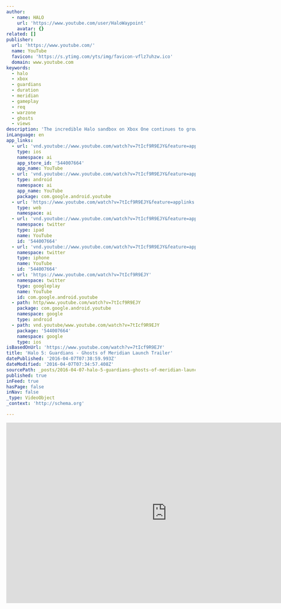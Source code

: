 ```yaml
---
author:
  - name: HALO
    url: 'https://www.youtube.com/user/HaloWaypoint'
    avatar: {}
related: []
publisher:
  url: 'https://www.youtube.com/'
  name: YouTube
  favicon: 'https://s.ytimg.com/yts/img/favicon-vflz7uhzw.ico'
  domain: www.youtube.com
keywords:
  - halo
  - xbox
  - guardians
  - duration
  - meridian
  - gameplay
  - req
  - warzone
  - ghosts
  - views
description: 'The incredible Halo sandbox on Xbox One continues to grow with the Ghosts of Meridian Content Release for Halo 5: Guardians. This sweet salvo adds even more cosmetic items to collect, such a weapons, armor, and much more. Plus, turn the tide of battle with powerful new vehicles as you play across two brand new maps.'
inLanguage: en
app_links:
  - url: 'vnd.youtube://www.youtube.com/watch?v=7tIcf9R9EJY&feature=applinks'
    type: ios
    namespace: ai
    app_store_id: '544007664'
    app_name: YouTube
  - url: 'vnd.youtube://www.youtube.com/watch?v=7tIcf9R9EJY&feature=applinks'
    type: android
    namespace: ai
    app_name: YouTube
    package: com.google.android.youtube
  - url: 'https://www.youtube.com/watch?v=7tIcf9R9EJY&feature=applinks'
    type: web
    namespace: ai
  - url: 'vnd.youtube://www.youtube.com/watch?v=7tIcf9R9EJY&feature=applinks'
    namespace: twitter
    type: ipad
    name: YouTube
    id: '544007664'
  - url: 'vnd.youtube://www.youtube.com/watch?v=7tIcf9R9EJY&feature=applinks'
    namespace: twitter
    type: iphone
    name: YouTube
    id: '544007664'
  - url: 'https://www.youtube.com/watch?v=7tIcf9R9EJY'
    namespace: twitter
    type: googleplay
    name: YouTube
    id: com.google.android.youtube
  - path: http/www.youtube.com/watch?v=7tIcf9R9EJY
    package: com.google.android.youtube
    namespace: google
    type: android
  - path: vnd.youtube/www.youtube.com/watch?v=7tIcf9R9EJY
    package: '544007664'
    namespace: google
    type: ios
isBasedOnUrl: 'https://www.youtube.com/watch?v=7tIcf9R9EJY'
title: 'Halo 5: Guardians - Ghosts of Meridian Launch Trailer'
datePublished: '2016-04-07T07:38:59.993Z'
dateModified: '2016-04-07T07:34:57.408Z'
sourcePath: _posts/2016-04-07-halo-5-guardians-ghosts-of-meridian-launch-trailer.md
published: true
inFeed: true
hasPage: false
inNav: false
_type: VideoObject
_context: 'http://schema.org'

---
```

<iframe src="https://cdn.embedly.com/widgets/media.html?src=https%3A%2F%2Fwww.youtube.com%2Fembed%2F7tIcf9R9EJY%3Ffeature%3Doembed&amp;url=https%3A%2F%2Fwww.youtube.com%2Fwatch%3Fv%3D7tIcf9R9EJY&amp;image=https%3A%2F%2Fi.ytimg.com%2Fvi%2F7tIcf9R9EJY%2Fhqdefault.jpg&amp;key=b7d04c9b404c499eba89ee7072e1c4f7&amp;type=text%2Fhtml&amp;schema=youtube" width="854" height="480" scrolling="no" frameborder="0" allowfullscreen="allowfullscreen" style=""></iframe>